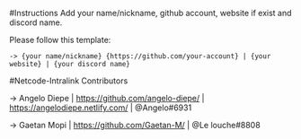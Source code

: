 #Instructions
Add your name/nickname, github account, website if exist and discord name.

Please follow this template:

	-> {your name/nickname} {https://github.com/your-account} | {your website} | {your discord name}



#Netcode-Intralink Contributors

-> Angelo Diepe | https://github.com/angelo-diepe/ | https://angelodiepe.netlify.com/ | @Angelo#6931

-> Gaetan Mopi | https://github.com/Gaetan-M/ | @Le louche#8808
